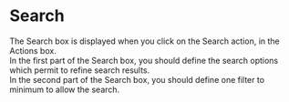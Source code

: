 <!--
parent:
    title: Manage_Processes
author:
    - 'Jérôme Bogaerts'
created_at: '2012-04-17 14:23:38'
updated_at: '2013-03-13 14:28:14'
tags:
    - 'Manage Processes'
-->

Search
======

The Search box is displayed when you click on the Search action, in the Actions box.\
In the first part of the Search box, you should define the search options which permit to refine search results.\
In the second part of the Search box, you should define one filter to minimum to allow the search.

